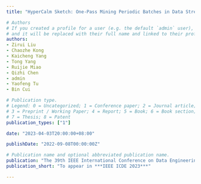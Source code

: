 ```yaml
---
title: "HyperCalm Sketch: One-Pass Mining Periodic Batches in Data Streams"

# Authors
# If you created a profile for a user (e.g. the default `admin` user), write the username (folder name) here 
# and it will be replaced with their full name and linked to their profile.
authors:
- Zirui Liu
- Chaozhe Kong
- Kaicheng Yang
- Tong Yang
- Ruijie Miao
- Qizhi Chen
- admin
- Yaofeng Tu
- Bin Cui

# Publication type.
# Legend: 0 = Uncategorized; 1 = Conference paper; 2 = Journal article;
# 3 = Preprint / Working Paper; 4 = Report; 5 = Book; 6 = Book section;
# 7 = Thesis; 8 = Patent
publication_types: ["1"]

date: "2023-04-03T20:00:00+08:00"

publishDate: "2022-09-08T00:00:00Z"

# Publication name and optional abbreviated publication name.
publication: "The 39th IEEE International Conference on Data Engineering"
publication_short: "To appear in ***IEEE ICDE 2023***"

---
```

